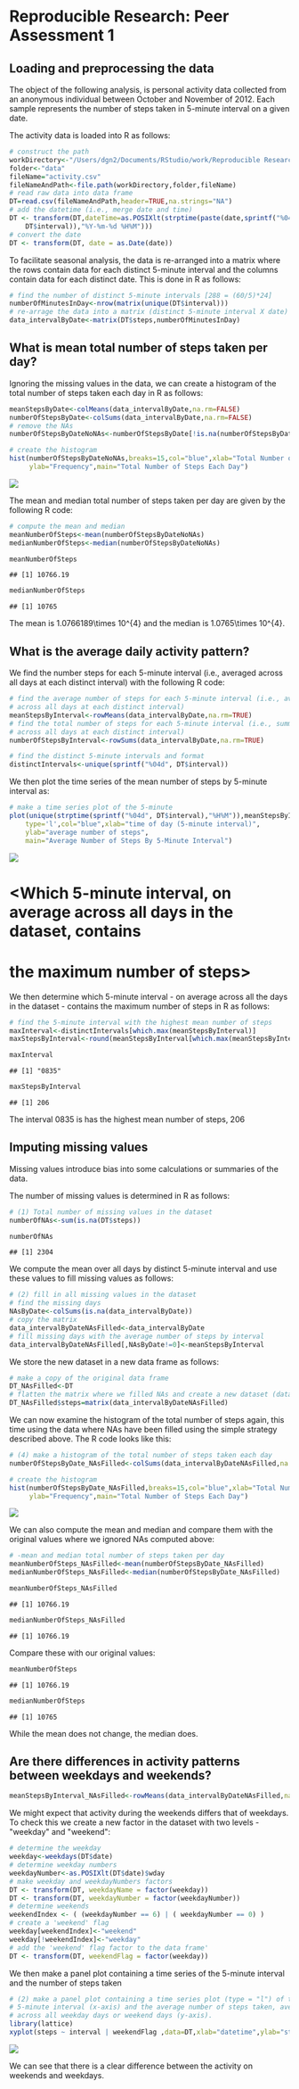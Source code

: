 # Reproducible Research: Peer Assessment 1


## Loading and preprocessing the data

The object of the following analysis, is personal activity data collected from an
anonymous individual between October and November of 2012. Each sample represents
the number of steps taken in 5-minute interval on a given date. 

The activity data is loaded into R as follows:


```r
# construct the path
workDirectory<-"/Users/dgn2/Documents/RStudio/work/Reproducible Research"
folder<-"data"
fileName="activity.csv"
fileNameAndPath<-file.path(workDirectory,folder,fileName)
# read raw data into data frame
DT=read.csv(fileNameAndPath,header=TRUE,na.strings="NA")
# add the datetime (i.e., merge date and time)
DT <- transform(DT,dateTime=as.POSIXlt(strptime(paste(date,sprintf("%04d", 
    DT$interval)),"%Y-%m-%d %H%M")))
# convert the date
DT <- transform(DT, date = as.Date(date))
```

To facilitate seasonal analysis, the data is re-arranged into a matrix where
the rows contain data for each distinct 5-minute interval and the columns 
contain data for each distinct date. This is done in R as follows:


```r
# find the number of distinct 5-minute intervals [288 = (60/5)*24]
numberOfMinutesInDay<-nrow(matrix(unique(DT$interval)))
# re-arrage the data into a matrix (distinct 5-minute interval X date)
data_intervalByDate<-matrix(DT$steps,numberOfMinutesInDay)
```

## What is mean total number of steps taken per day?

Ignoring the missing values in the data, we can create a histogram of the total
number of steps taken each day in R as follows:


```r
meanStepsByDate<-colMeans(data_intervalByDate,na.rm=FALSE)
numberOfStepsByDate<-colSums(data_intervalByDate,na.rm=FALSE)
# remove the NAs
numberOfStepsByDateNoNAs<-numberOfStepsByDate[!is.na(numberOfStepsByDate)]

# create the histogram
hist(numberOfStepsByDateNoNAs,breaks=15,col="blue",xlab="Total Number of Steps",
     ylab="Frequency",main="Total Number of Steps Each Day")
```

![](./PA1_template_files/figure-html/unnamed-chunk-3-1.png) 

The mean and median total number of steps taken per day are given by the 
following R code:


```r
# compute the mean and median
meanNumberOfSteps<-mean(numberOfStepsByDateNoNAs)
medianNumberOfSteps<-median(numberOfStepsByDateNoNAs)

meanNumberOfSteps
```

```
## [1] 10766.19
```

```r
medianNumberOfSteps
```

```
## [1] 10765
```

The mean is 1.0766189\times 10^{4} and the median is 1.0765\times 10^{4}.

## What is the average daily activity pattern?

We find the number steps for each 5-minute interval (i.e., averaged across all
days at each distinct interval) with the following R code:


```r
# find the average number of steps for each 5-minute interval (i.e., averaged 
# across all days at each distinct interval)
meanStepsByInterval<-rowMeans(data_intervalByDate,na.rm=TRUE)
# find the total number of steps for each 5-minute interval (i.e., summed 
# across all days at each distinct interval)
numberOfStepsByInterval<-rowSums(data_intervalByDate,na.rm=TRUE)

# find the distinct 5-minute intervals and format
distinctIntervals<-unique(sprintf("%04d", DT$interval))
```

We then plot the time series of the mean number of steps by 5-minute interval as: 


```r
# make a time series plot of the 5-minute 
plot(unique(strptime(sprintf("%04d", DT$interval),"%H%M")),meanStepsByInterval,
    type='l',col="blue",xlab="time of day (5-minute interval)",
    ylab="average number of steps",
    main="Average Number of Steps By 5-Minute Interval")
```

![](./PA1_template_files/figure-html/unnamed-chunk-6-1.png) 

# <Which 5-minute interval, on average across all days in the dataset, contains
# the maximum number of steps>

We then determine which 5-minute interval - on average across all the days in the
dataset - contains the maximum number of steps in R as follows:


```r
# find the 5-minute interval with the highest mean number of steps
maxInterval<-distinctIntervals[which.max(meanStepsByInterval)]
maxStepsByInterval<-round(meanStepsByInterval[which.max(meanStepsByInterval)])

maxInterval
```

```
## [1] "0835"
```

```r
maxStepsByInterval
```

```
## [1] 206
```

The interval 0835 is has the highest mean number of steps, 206

## Imputing missing values
Missing values introduce bias into some calculations or summaries of the data.

The number of missing values is determined in R as follows:


```r
# (1) Total number of missing values in the dataset
numberOfNAs<-sum(is.na(DT$steps))

numberOfNAs
```

```
## [1] 2304
```

We compute the mean over all days by distinct 5-minute interval and use these 
values to fill missing values as follows:


```r
# (2) fill in all missing values in the dataset
# find the missing days
NAsByDate<-colSums(is.na(data_intervalByDate))
# copy the matrix
data_intervalByDateNAsFilled<-data_intervalByDate
# fill missing days with the average number of steps by interval
data_intervalByDateNAsFilled[,NAsByDate!=0]<-meanStepsByInterval
```

We store the new dataset in a new data frame as follows:


```r
# make a copy of the original data frame
DT_NAsFilled<-DT
# flatten the matrix where we filled NAs and create a new dataset (data frame)
DT_NAsFilled$steps=matrix(data_intervalByDateNAsFilled)
```

We can now examine the histogram of the total number of steps again, this time
using the data where NAs have been filled using the simple strategy described
above. The R code looks like this:


```r
# (4) make a histogram of the total number of steps taken each day
numberOfStepsByDate_NAsFilled<-colSums(data_intervalByDateNAsFilled,na.rm=FALSE)

# create the histogram
hist(numberOfStepsByDate_NAsFilled,breaks=15,col="blue",xlab="Total Number of Steps",
     ylab="Frequency",main="Total Number of Steps Each Day")
```

![](./PA1_template_files/figure-html/unnamed-chunk-11-1.png) 

We can also compute the mean and median and compare them with the original values
where we ignored NAs computed above:


```r
# -mean and median total number of steps taken per day
meanNumberOfSteps_NAsFilled<-mean(numberOfStepsByDate_NAsFilled)
medianNumberOfSteps_NAsFilled<-median(numberOfStepsByDate_NAsFilled)

meanNumberOfSteps_NAsFilled
```

```
## [1] 10766.19
```

```r
medianNumberOfSteps_NAsFilled
```

```
## [1] 10766.19
```

Compare these with our original values:


```r
meanNumberOfSteps
```

```
## [1] 10766.19
```

```r
medianNumberOfSteps
```

```
## [1] 10765
```

While the mean does not change, the median does.

## Are there differences in activity patterns between weekdays and weekends?


```r
meanStepsByInterval_NAsFilled<-rowMeans(data_intervalByDateNAsFilled,na.rm=FALSE)
```

We might expect that activity during the weekends differs that of weekdays. To
check this we create a new factor in the dataset with two levels - "weekday"
and "weekend":


```r
# determine the weekday
weekday<-weekdays(DT$date)
# determine weekday numbers
weekdayNumber<-as.POSIXlt(DT$date)$wday
# make weekday and weekdayNumbers factors
DT <- transform(DT, weekdayName = factor(weekday))
DT <- transform(DT, weekdayNumber = factor(weekdayNumber))
# determine weekends
weekendIndex <- ( (weekdayNumber == 6) | ( weekdayNumber == 0) )
# create a 'weekend' flag
weekday[weekendIndex]<-"weekend"
weekday[!weekendIndex]<-"weekday"
# add the 'weekend' flag factor to the data frame'
DT <- transform(DT, weekendFlag = factor(weekday))
```

We then make a panel plot containing a time series of the 5-minute interval and 
the number of steps taken  


```r
# (2) make a panel plot containing a time series plot (type = "l") of the 
# 5-minute interval (x-axis) and the average number of steps taken, averaged
# across all weekday days or weekend days (y-axis). 
library(lattice)
xyplot(steps ~ interval | weekendFlag ,data=DT,xlab="datetime",ylab="steps",layout=c(1,2))
```

![](./PA1_template_files/figure-html/unnamed-chunk-16-1.png) 

We can see that there is a clear difference between the activity on weekends and weekdays.
